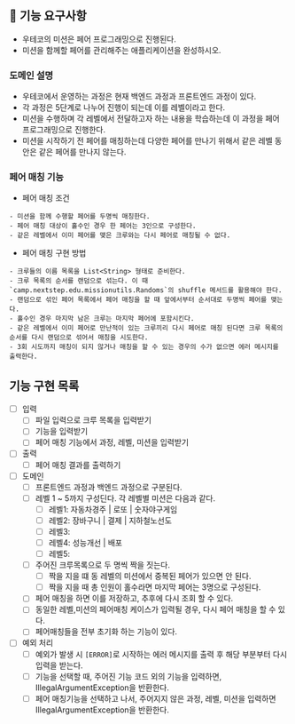 ## 🚀 기능 요구사항

- 우테코의 미션은 페어 프로그래밍으로 진행된다.
- 미션을 함께할 페어를 관리해주는 애플리케이션을 완성하시오.

### 도메인 설명

- 우테코에서 운영하는 과정은 현재 백엔드 과정과 프론트엔드 과정이 있다.
- 각 과정은 5단계로 나누어 진행이 되는데 이를 레벨이라고 한다.
- 미션을 수행하며 각 레벨에서 전달하고자 하는 내용을 학습하는데 이 과정을 페어 프로그래밍으로 진행한다.
- 미션을 시작하기 전 페어를 매칭하는데 다양한 페어를 만나기 위해서 같은 레벨 동안은 같은 페어를 만나지 않는다.

### 페어 매칭 기능

- 페어 매칭 조건

```
- 미션을 함께 수행할 페어를 두명씩 매칭한다.
- 페어 매칭 대상이 홀수인 경우 한 페어는 3인으로 구성한다. 
- 같은 레벨에서 이미 페어를 맺은 크루와는 다시 페어로 매칭될 수 없다.
```

- 페어 매칭 구현 방법

```
- 크루들의 이름 목록을 List<String> 형태로 준비한다.
- 크루 목록의 순서를 랜덤으로 섞는다. 이 때 `camp.nextstep.edu.missionutils.Randoms`의 shuffle 메서드를 활용해야 한다.
- 랜덤으로 섞인 페어 목록에서 페어 매칭을 할 때 앞에서부터 순서대로 두명씩 페어를 맺는다.
- 홀수인 경우 마지막 남은 크루는 마지막 페어에 포함시킨다.
- 같은 레벨에서 이미 페어로 만난적이 있는 크루끼리 다시 페어로 매칭 된다면 크루 목록의 순서를 다시 랜덤으로 섞어서 매칭을 시도한다.
- 3회 시도까지 매칭이 되지 않거나 매칭을 할 수 있는 경우의 수가 없으면 에러 메시지를 출력한다.
```

## 기능 구현 목록

- [ ] 입력
    - [ ] 파일 입력으로 크루 목록을 입력받기
    - [ ] 기능을 입력받기
    - [ ] 페어 매칭 기능에서 과정, 레벨, 미션을 입력받기

- [ ] 출력
    - [ ] 페어 매칭 결과를 출력하기

- [ ] 도메인
    - [ ] 프론트엔드 과정과 백엔드 과정으로 구분된다.
    - [ ] 레벨 1 ~ 5까지 구성딘다. 각 레벨별 미션은 다음과 같다.
        - [ ] 레벨1: 자동차경주 | 로또 | 숫자야구게임
        - [ ] 레벨2: 장바구니 | 결제 | 지하철노선도
        - [ ] 레벨3:
        - [ ] 레벨4: 성능개선 | 배포
        - [ ] 레벨5:
    - [ ] 주어진 크루목록으로 두 명씩 짝을 짓는다.
        - [ ] 짝을 지을 떄 동 레벨의 미션에서 중복된 페어가 있으면 안 된다.
        - [ ] 짝을 지을 때 총 인원이 홀수라면 마지막 페어는 3명으로 구성된다.
    - [ ] 페어 매칭을 하면 이를 저장하고, 추후에 다시 조회 할 수 있다.
    - [ ] 동일한 레벨,미션의 페어매칭 케이스가 입력될 경우, 다시 페어 매칭을 할 수 있다.
    - [ ] 페어매칭들을 전부 초기화 하는 기능이 있다.

- [ ] 예외 처리
    - [ ] 예외가 발생 시 `[ERROR]`로 시작하는 에러 메시지를 출력 후 해당 부분부터 다시 입력을 받는다.
    - [ ] 기능을 선택할 때, 주어진 기능 코드 외의 기능을 입력하면, IllegalArgumentException을 반환한다.
    - [ ] 페어 매칭기능을 선택하고 나서, 주어지지 않은 과정, 레벨, 미션을 입력하면 IllegalArgumentException을 반환한다.
